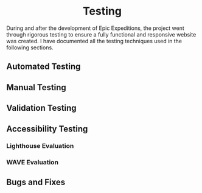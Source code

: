 # <div align="center">Testing</div>

During and after the development of Epic Expeditions, the project went through rigorous testing to ensure a fully functional and responsive website was created. I have documented all the testing techniques used in the following sections.

## Automated Testing

## Manual Testing

## Validation Testing

## Accessibility Testing

### Lighthouse Evaluation

### WAVE Evaluation

## Bugs and Fixes
